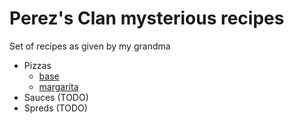 # Perez's Clan mysterious recipes

Set of recipes as given by my grandma

- Pizzas 
    - [base](pizzas/base.md)
    - [margarita](pizzas/margarita.md)
- Sauces (TODO)
- Spreds (TODO)

